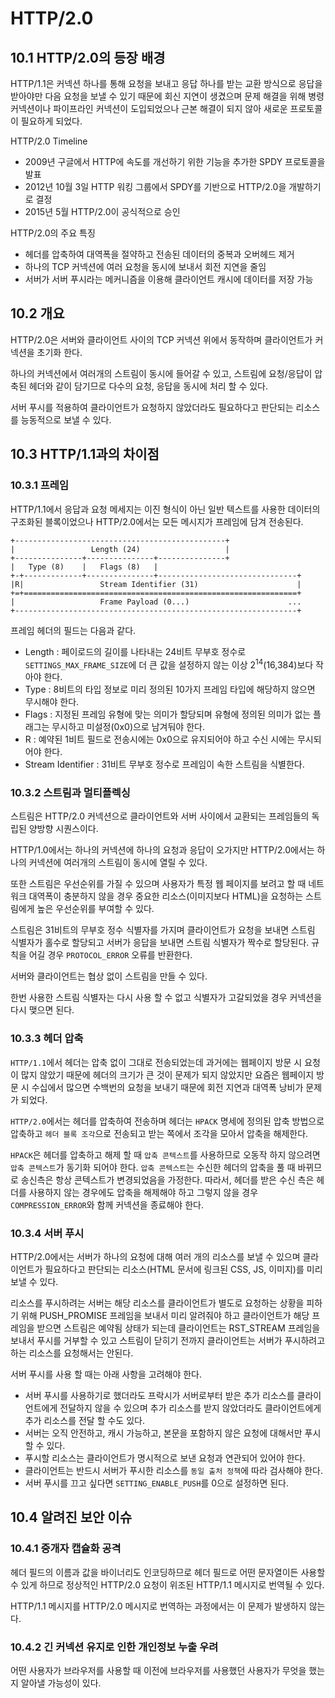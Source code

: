 # HTTP/2.0

## 10.1 HTTP/2.0의 등장 배경

HTTP/1.1은 커넥션 하나를 통해 요청을 보내고 응답 하나를 받는 교환 방식으로 응답을 받아야만 다음 요청을 보낼 수 있기 때문에 회신 지연이 생겼으며 문제 해결을 위해 병령 커넥션이나 파이프라인 커넥션이 도입되었으나 근본 해결이 되지 않아 새로운 프로토콜이 필요하게 되었다.

HTTP/2.0 Timeline

- 2009년 구글에서 HTTP에 속도를 개선하기 위한 기능을 추가한 SPDY 프로토콜을 발표
- 2012년 10월 3일 HTTP 워킹 그룹에서 SPDY를 기반으로 HTTP/2.0을 개발하기로 결정
- 2015년 5월 HTTP/2.0이 공식적으로 승인

HTTP/2.0의 주요 특징

- 헤더를 압축하여 대역폭을 절약하고 전송된 데이터의 중복과 오버헤드 제거
- 하나의 TCP 커넥션에 여러 요청을 동시에 보내서 회전 지연을 줄임
- 서버가 서버 푸시라는 메커니즘을 이용해 클라이언트 캐시에 데이터를 저장 가능

## 10.2 개요

HTTP/2.0은 서버와 클라이언트 사이의 TCP 커넥션 위에서 동작하며 클라이언트가 커넥션을 초기화 한다.

하나의 커넥션에서 여러개의 스트림이 동시에 들어갈 수 있고, 스트림에 요청/응답이 압축된 헤더와 같이 담기므로 다수의 요청, 응답을 동시에 처리 할 수 있다.

서버 푸시를 적용하여 클라이언트가 요청하지 않았더라도 필요하다고 판단되는 리소스를 능동적으로 보낼 수 있다.

## 10.3 HTTP/1.1과의 차이점

### 10.3.1 프레임

HTTP/1.1에서 응답과 요청 메세지는 이진 형식이 아닌 일반 텍스트를 사용한 데이터의 구조화된 블록이었으나 HTTP/2.0에서는 모든 메시지가 프레임에 담겨 전송된다.

    +-----------------------------------------------+
    |                 Length (24)                   |
    +---------------+---------------+---------------+
    |   Type (8)    |   Flags (8)   |
    +-+-------------+---------------+-------------------------------+
    |R|                 Stream Identifier (31)                      |
    +=+=============================================================+
    |                   Frame Payload (0...)                      ...
    +---------------------------------------------------------------+

프레임 헤더의 필드는 다음과 같다.

- Length : 페이로드의 길이를 나타내는 24비트 무부호 정수로 `SETTINGS_MAX_FRAME_SIZE`에 더 큰 값을 설정하지 않는 이상 2<sup>14</sup>(16,384)보다 작아야 한다.
- Type : 8비트의 타입 정보로 미리 정의된 10가지 프레임 타입에 해당하지 않으면 무시해야 한다.
- Flags : 지정된 프레임 유형에 맞는 의미가 할당되며 유형에 정의된 의미가 없는 플래그는 무시하고 미설정(0x0)으로 남겨둬야 한다.
- R : 예약된 1비트 필드로 전송시에는 0x0으로 유지되어야 하고 수신 시에는 무시되어야 한다.
- Stream Identifier : 31비트 무부호 정수로 프레임이 속한 스트림을 식별한다.

### 10.3.2 스트림과 멀티플렉싱

스트림은 HTTP/2.0 커넥션으로 클라이언트와 서버 사이에서 교환되는 프레임들의 독립된 양방향 시퀀스이다.

HTTP/1.0에서는 하나의 커넥션에 하나의 요청과 응답이 오가지만 HTTP/2.0에서는 하나의 커넥션에 여러개의 스트림이 동시에 열릴 수 있다.

또한 스트림은 우선순위를 가질 수 있으며 사용자가 특정 웹 페이지를 보려고 할 때 네트워크 대역폭이 충분하지 않을 경우 중요한 리소스(이미지보다 HTML)을 요청하는 스트림에게 높은 우선순위를 부여할 수 있다.

스트림은 31비트의 무부호 정수 식별자를 가지며 클라이언트가 요청을 보내면 스트림 식별자가 홀수로 할당되고 서버가 응답을 보내면 스트림 식별자가 짝수로 할당된다. 규칙을 어길 경우 `PROTOCOL_ERROR` 오류를 반환한다.

서버와 클라이언트는 협상 없이 스트림을 만들 수 있다.

한번 사용한 스트림 식별자는 다시 사용 할 수 없고 식별자가 고갈되었을 경우 커넥션을 다시 맺으면 된다.

### 10.3.3 헤더 압축

`HTTP/1.1`에서 헤더는 압축 없이 그대로 전송되었는데 과거에는 웹페이지 방문 시 요청이 많지 않았기 때문에 헤더의 크기가 큰 것이 문제가 되지 않았지만 요즘은 웹페이지 방문 시 수십에서 많으면 수백번의 요청을 보내기 때문에 회전 지연과 대역폭 낭비가 문제가 되었다.

`HTTP/2.0`에서는 헤더를 압축하여 전송하며 헤더는 `HPACK` 명세에 정의된 압축 방법으로 압축하고 `헤더 블록 조각`으로 전송되고 받는 쪽에서 조각을 모아서 압축을 해제한다.

`HPACK`은 헤더를 압축하고 해제 할 때 `압축 콘텍스트`를 사용하므로 오동작 하지 않으려면 `압축 콘텍스트`가 동기화 되어야 한다. `압축 콘텍스트`는 수신한 헤더의 압축을 풀 때 바뀌므로 송신측은 항상 콘텍스트가 변경되었음을 가정한다. 따라서, 헤더를 받은 수신 측은 헤더를 사용하지 않는 경우에도 압축을 해제해야 하고 그렇지 않을 경우 `COMPRESSION_ERROR`와 함께 커넥션을 종료해야 한다.

### 10.3.4 서버 푸시

HTTP/2.0에서는 서버가 하나의 요청에 대해 여러 개의 리소스를 보낼 수 있으며 클라이언트가 필요하다고 판단되는 리소스(HTML 문서에 링크된 CSS, JS, 이미지)를 미리 보낼 수 있다.

리소스를 푸시하려는 서버는 해당 리소스를 클라이언트가 별도로 요청하는 상황을 피하기 위해 PUSH_PROMISE 프레임을 보내서 미리 알려줘야 하고 클라이언트가 해당 프레임을 받으면 스트림은 예약됨 상태가 되는데 클라이언트는 RST_STREAM 프레임을 보내서 푸시를 거부할 수 있고 스트림이 닫히기 전까지 클라이언트는 서버가 푸시하려고 하는 리소스를 요청해서는 안된다.

서버 푸시를 사용 할 때는 아래 사항을 고려해야 한다.

- 서버 푸시를 사용하기로 했더라도 프락시가 서버로부터 받은 추가 리소스를 클라이언트에게 전달하지 않을 수 있으며 추가 리소스를 받지 않았더라도 클라이언트에게 추가 리소스를 전달 할 수도 있다.
- 서버는 오직 안전하고, 캐시 가능하고, 본문을 포함하지 않은 요청에 대해서만 푸시 할 수 있다.
- 푸시할 리소스는 클라이언트가 명시적으로 보낸 요청과 연관되어 있어야 한다.
- 클라이언트는 반드시 서버가 푸시한 리소스를 `동일 출처 정책`에 따라 검사해야 한다.
- 서버 푸시를 끄고 싶다면 `SETTING_ENABLE_PUSH`를 0으로 설정하면 된다.

## 10.4 알려진 보안 이슈

### 10.4.1 중개자 캡슐화 공격

헤더 필드의 이름과 값을 바이너리도 인코딩하므로 헤더 필드로 어떤 문자열이든 사용할 수 있게 하므로 정상적인 HTTP/2.0 요청이 위조된 HTTP/1.1 메시지로 번역될 수 있다.

HTTP/1.1 메시지를 HTTP/2.0 메시지로 번역하는 과정에서는 이 문제가 발생하지 않는다.

### 10.4.2 긴 커넥션 유지로 인한 개인정보 누출 우려

어떤 사용자가 브라우저를 사용할 때 이전에 브라우저를 사용했던 사용자가 무엇을 했는지 알아낼 가능성이 있다.
